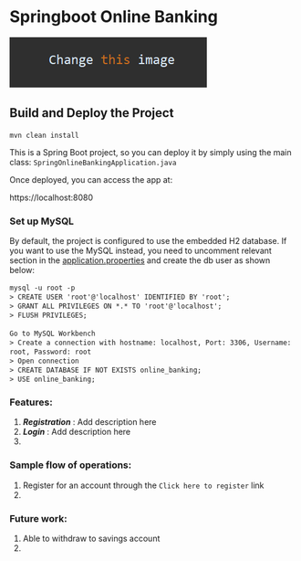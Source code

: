 # Springboot Online Banking

![alt text](https://github.com/wjlingg/springonlinebanking/blob/main/image.png)

## Build and Deploy the Project
```
mvn clean install
```

This is a Spring Boot project, so you can deploy it by simply using the main class: `SpringOnlineBankingApplication.java`

Once deployed, you can access the app at: 

https://localhost:8080

### Set up MySQL
By default, the project is configured to use the embedded H2 database.
If you want to use the MySQL instead, you need to uncomment relevant section in the [application.properties](src/main/resources/application.properties) and create the db user as shown below:
```
mysql -u root -p 
> CREATE USER 'root'@'localhost' IDENTIFIED BY 'root';
> GRANT ALL PRIVILEGES ON *.* TO 'root'@'localhost';
> FLUSH PRIVILEGES;

Go to MySQL Workbench
> Create a connection with hostname: localhost, Port: 3306, Username: root, Password: root
> Open connection
> CREATE DATABASE IF NOT EXISTS online_banking;
> USE online_banking;
```

### Features:

1) ***Registration*** : Add description here
2) ***Login*** : Add description here
3) 

### Sample flow of operations:

1) Register for an account through the `Click here to register` link
2) 

### Future work:

1) Able to withdraw to savings account
2) 